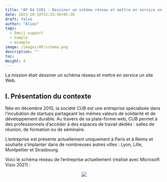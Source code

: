 ```yaml
---
title: "AP 04 SIO1 : Dessiner un schéma réseau et mettre en service un site Web "
date: 2023-10-18T22:53:58+05:30
draft: false
author: "Aliou"
tags:
  - Emoji support
  - Sample
  - example
image: /images/AP/schema.png
description: ""
toc: 
Weight: 4
---
```


La mission était dessiner un schéma réseau et mettre en service un site Web.

## I. Présentation du contexte

Née en décembre 2010, la société CUB est une entreprise spécialisée dans l’incubation de startups partageant les mêmes valeurs de solidarité et de développement durable. Au travers de sa plate-forme web, CUB permet à des professionnels d’accéder à des espaces de travail dédiés : salles de réunion, de formation ou de séminaire.

L’entreprise est présente actuellement uniquement à Paris et à Reims et souhaite s’implanter dans de nombreuses autres villes : Lyon, Lille, Montpellier et Strasbourg.

Voici le schéma réseau de l’entreprise actuellement (réalisé avec Microsoft Visio 2021) :
<center><img src="/images/AP/schema1.png"></center> 


